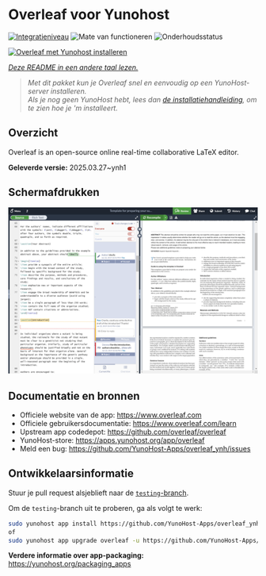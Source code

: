 <!--
NB: Deze README is automatisch gegenereerd door <https://github.com/YunoHost/apps/tree/master/tools/readme_generator>
Hij mag NIET handmatig aangepast worden.
-->

# Overleaf voor Yunohost

[![Integratieniveau](https://apps.yunohost.org/badge/integration/overleaf)](https://ci-apps.yunohost.org/ci/apps/overleaf/)
![Mate van functioneren](https://apps.yunohost.org/badge/state/overleaf)
![Onderhoudsstatus](https://apps.yunohost.org/badge/maintained/overleaf)

[![Overleaf met Yunohost installeren](https://install-app.yunohost.org/install-with-yunohost.svg)](https://install-app.yunohost.org/?app=overleaf)

*[Deze README in een andere taal lezen.](./ALL_README.md)*

> *Met dit pakket kun je Overleaf snel en eenvoudig op een YunoHost-server installeren.*  
> *Als je nog geen YunoHost hebt, lees dan [de installatiehandleiding](https://yunohost.org/install), om te zien hoe je 'm installeert.*

## Overzicht

Overleaf is an open-source online real-time collaborative LaTeX editor.


**Geleverde versie:** 2025.03.27~ynh1

## Schermafdrukken

![Schermafdrukken van Overleaf](./doc/screenshots/screenshot.png)

## Documentatie en bronnen

- Officiele website van de app: <https://www.overleaf.com>
- Officiele gebruikersdocumentatie: <https://www.overleaf.com/learn>
- Upstream app codedepot: <https://github.com/overleaf/overleaf>
- YunoHost-store: <https://apps.yunohost.org/app/overleaf>
- Meld een bug: <https://github.com/YunoHost-Apps/overleaf_ynh/issues>

## Ontwikkelaarsinformatie

Stuur je pull request alsjeblieft naar de [`testing`-branch](https://github.com/YunoHost-Apps/overleaf_ynh/tree/testing).

Om de `testing`-branch uit te proberen, ga als volgt te werk:

```bash
sudo yunohost app install https://github.com/YunoHost-Apps/overleaf_ynh/tree/testing --debug
of
sudo yunohost app upgrade overleaf -u https://github.com/YunoHost-Apps/overleaf_ynh/tree/testing --debug
```

**Verdere informatie over app-packaging:** <https://yunohost.org/packaging_apps>

